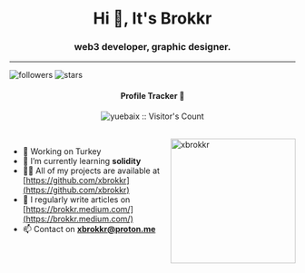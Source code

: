<h1 align="center">Hi 👋, It's Brokkr</h1>
<h3 align="center">web3 developer, graphic designer.</h3>

---

![followers](https://img.shields.io/github/followers/xBrokkr?style=social)
![stars](https://img.shields.io/github/stars/xBrokkr?style=social)

<h4 align="center">Profile Tracker 👀</h4>
<p align="center"><img src="https://profile-counter.glitch.me/{xbrokkr}/count.svg" alt="yuebaix :: Visitor's Count" /></p>
<br/>
<img align="right" height="220px" src="https://media.giphy.com/media/H50uTdZIzW9BM0MJqA/giphy.gif" alt="xbrokkr" />

- 🔭 Working on Turkey
- 🌱 I’m currently learning **solidity**
- 👨‍💻 All of my projects are available at [https://github.com/xbrokkr](https://github.com/xbrokkr)
- 📝 I regularly write articles on [https://brokkr.medium.com/](https://brokkr.medium.com/)
- 📫 Contact on **xbrokkr@proton.me**

